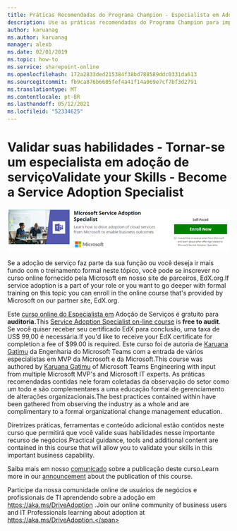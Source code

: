 ```yaml
---
title: Práticas Recomendadas do Programa Champion - Especialista em Adoção de Serviço
description: Use as práticas recomendadas do Programa Champion para impulsionar a adoção do Office 365.
author: karuanag
ms.author: karuanag
manager: alexb
ms.date: 02/01/2019
ms.topic: how-to
ms.service: sharepoint-online
ms.openlocfilehash: 172a2833ded215384f38bd788589ddc0331da613
ms.sourcegitcommit: fb9ca876b6605fef4a41f14a069e7cf7bf3d2791
ms.translationtype: MT
ms.contentlocale: pt-BR
ms.lasthandoff: 05/12/2021
ms.locfileid: "52334625"
---
```

# <a name="validate-your-skills---become-a-service-adoption-specialist"></a><span data-ttu-id="dff82-103">Validar suas habilidades - Tornar-se um especialista em adoção de serviço</span><span class="sxs-lookup"><span data-stu-id="dff82-103">Validate your Skills - Become a Service Adoption Specialist</span></span>

![Curso especialista em Adoção de Serviços](media/champs_sascourse.png)

<span data-ttu-id="dff82-105">Se a adoção de serviço faz parte da sua função ou você deseja ir mais fundo com o treinamento formal neste tópico, você pode se inscrever no curso online fornecido pela Microsoft em nosso site de parceiros, EdX.org.</span><span class="sxs-lookup"><span data-stu-id="dff82-105">If service adoption is a part of your role or you want to go deeper with formal training on this topic you can enroll in the online course that's provided by Microsoft on our partner site, EdX.org.</span></span> 

<span data-ttu-id="dff82-106">Este [curso online do Especialista em](/learn/paths/m365-service-adoption/) Adoção de Serviços é gratuito para **auditoria.**</span><span class="sxs-lookup"><span data-stu-id="dff82-106">This [Service Adoption Specialist on-line course](/learn/paths/m365-service-adoption/) is **free to audit**.</span></span>  <span data-ttu-id="dff82-107">Se você quiser receber seu certificado EdX para conclusão, uma taxa de US$ 99,00 é necessária.</span><span class="sxs-lookup"><span data-stu-id="dff82-107">If you'd like to receive your EdX certificate for completion a fee of $99.00 is required.</span></span>  <span data-ttu-id="dff82-108">Este curso foi de autoria de [Karuana Gatimu](https://linkedin.com/in/karuanagatimu) da Engenharia do Microsoft Teams com a entrada de vários especialistas em MVP da Microsoft e da Microsoft.</span><span class="sxs-lookup"><span data-stu-id="dff82-108">This course was authored by [Karuana Gatimu](https://linkedin.com/in/karuanagatimu) of Microsoft Teams Engineering with input from multiple Microsoft MVP's and Microsoft IT experts.</span></span>  <span data-ttu-id="dff82-109">As práticas recomendadas contidas nele foram coletadas da observação do setor como um todo e são complementares a uma educação formal de gerenciamento de alterações organizacionais.</span><span class="sxs-lookup"><span data-stu-id="dff82-109">The best practices contained within have been gathered from observing the industry as a whole and are complimentary to a formal organizational change management education.</span></span>  

<span data-ttu-id="dff82-110">Diretrizes práticas, ferramentas e conteúdo adicional estão contidos neste curso que permitirá que você valide suas habilidades nesse importante recurso de negócios.</span><span class="sxs-lookup"><span data-stu-id="dff82-110">Practical guidance, tools and additional content are contained in this course that will allow you to validate your skills in this important business capability.</span></span>  

<span data-ttu-id="dff82-111">Saiba mais em nosso [comunicado](https://aka.ms/AdoptionCertAnnouncement) sobre a publicação deste curso.</span><span class="sxs-lookup"><span data-stu-id="dff82-111">Learn more in our [announcement](https://aka.ms/AdoptionCertAnnouncement) about the publication of this course.</span></span> 

<span data-ttu-id="dff82-112">Participe da nossa comunidade online de usuários de negócios e profissionais de TI aprendendo sobre a adoção em https://aka.ms/DriveAdoption .</span><span class="sxs-lookup"><span data-stu-id="dff82-112">Join our online community of business users and IT Professionals learning about adoption at https://aka.ms/DriveAdoption.</span></span>